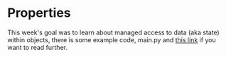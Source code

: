 # Properties

This week's goal was to learn about managed access to data (aka state) within objects,
there is some example code, main.py 
and [this link](https://realpython.com/python-getter-setter/) if you want to read further.